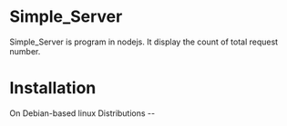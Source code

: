 # Simple_Server
Simple_Server is program in nodejs. It display the count of total request number.

# Installation
  
   On Debian-based linux Distributions --
 

     
       
       
       
   
     
        
     
     
     
     
     
     
     
     
     
     
     
     
     
     
     
     
     
     
     
     
     
     
     
     
     
     
     
       
